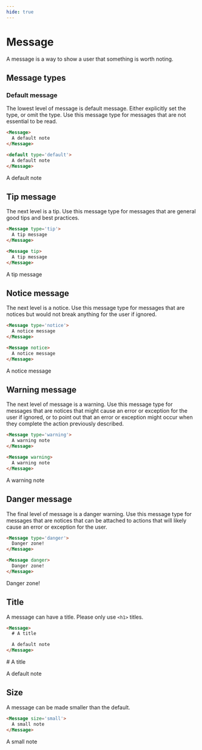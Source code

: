 ```yaml
---
hide: true
---
```


<!-- does not need translation -->

# Message

A message is a way to show a user that something is worth noting.

## Message types

### Default message

The lowest level of message is default message. Either explicitly set the type, or
omit the type. Use this message type for messages that are not essential to be read.

```html
<Message>
  A default note
</Message>

<default type='default'>
  A default note
</Message>
```

<H>
  <Message>
    A default note
  </Message>
</H>

## Tip message

The next level is a tip. Use this message type for messages that are general
good tips and best practices.

```html
<Message type='tip'>
  A tip message
</Message>

<Message tip>
  A tip message
</Message>

```

<H>
  <Message tip>
    A tip message
  </Message>
</H>

## Notice message

The next level is a notice. Use this message type for messages that are notices
but would not break anything for the user if ignored.

```html
<Message type='notice'>
  A notice message
</Message>

<Message notice>
  A notice message
</Message>

```

<H>
  <Message Notice>
    A notice message
  </Message>
</H>

## Warning message

The next level of message is a warning. Use this message type for messages that
are notices that might cause an error or exception for the user if ignored, or
to point out that an error or exception might occur when they complete the
action previously described.

```html
<Message type='warning'>
  A warning note
</Message>

<Message warning>
  A warning note
</Message>
```

<H>
<Message warning>
  A warning note
</Message>
</H>

## Danger message

The final level of message is a danger warning. Use this message type for
messages that are notices that can be attached to actions that will likely cause
an error or exception for the user.

```html
<Message type='danger'>
  Danger zone!
</Message>

<Message danger>
  Danger zone!
</Message>
```

<H>
<Message danger>
  Danger zone!
</Message>
</H>

## Title

A message can have a title. Please only use `<h1>` titles.

```html
<Message>
  # A title

  A default note
</Message>
```

<H>
<Message>
  # A title

  A default note
</Message>
</H>

## Size

A message can be made smaller than the default.

```html
<Message size='small'>
  A small note
</Message>
```

<H>
<Message size='small'>
  A small note
</Message>
</H>
